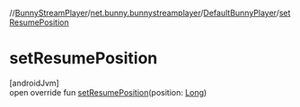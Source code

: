 //[BunnyStreamPlayer](../../../index.md)/[net.bunny.bunnystreamplayer](../index.md)/[DefaultBunnyPlayer](index.md)/[setResumePosition](set-resume-position.md)

# setResumePosition

[androidJvm]\
open override fun [setResumePosition](set-resume-position.md)(position: [Long](https://kotlinlang.org/api/core/kotlin-stdlib/kotlin/-long/index.html))